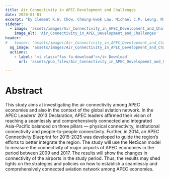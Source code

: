 ```yaml
---
title: Air Connectivity in APEC Development and Challenges
date: 2020-01-01
excerpt: "by Clement K.W. Chow, Cheung-kwok Law, Michael C.M. Leung, Michael K.Y. Fung, An- drew C.L. Yuen and Ting-hin Yan"
sidebar:
  - image: 'assets/images/Air_Connectivity_in_APEC_Development_and_Challenges.jpg'
    image_alt: 'Air_Connectivity_in_APEC_Development_and_Challenges'
header:
#   teaser: 'assets/images/Air_Connectivity_in_APEC_Development_and_Challenges.jpg'
  og_image: 'assets/images/Air_Connectivity_in_APEC_Development_and_Challenges.jpg'
  actions:
    - label: '<i class="fas fa-download"></i> Download'
      url: 'assets/pub_files/Air_Connectivity_in_APEC_Development_and_Challenges.pdf'

---
```

# Abstract

This study aims at investigating the air connectivity among APEC economies and also in the context of the global aviation network. In the APEC Leaders’ 2013 Declaration, APEC leaders affirmed their vision of reaching a seamlessly and comprehensively connected and integrated Asia-Pacific balanced on three pillars — physical connectivity, institutional connectivity and people-to-people connectivity. Further, in 2014, an APEC Connectivity Blueprint for 2015-2025 was developed to guide the region’s efforts to better integrate the region. The study will use the NetScan model to measure the connectivity of major airports of APEC economies in the period between 2009 and 2017. The results will show the changes in connectivity of the airports in the study period. Thus, the results may shed lights on the strategies and policies on how to establish a seamlessly and comprehensively connected aviation network among APEC economies.
